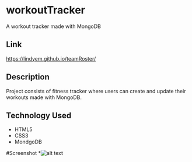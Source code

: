 # workoutTracker

A workout tracker made with MongoDB

## Link

https://lindyem.github.io/teamRoster/

## Description

Project consists of fitness tracker where users can create and update their workouts made with MongoDB.

## Technology Used

- HTML5
- CSS3
- MondgoDB

#Screenshot \*![alt text](./img/img1.png "screenshot")
